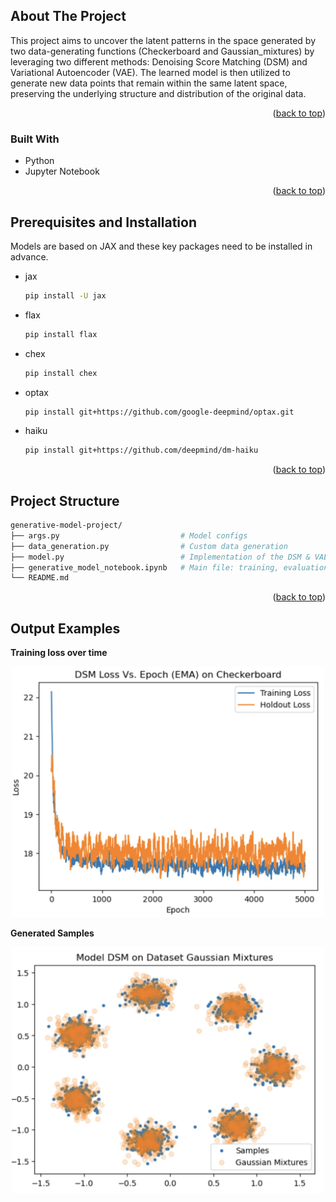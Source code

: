 <a name="readme-top"></a>

## About The Project

This project aims to uncover the latent patterns in the space generated by two data-generating functions (Checkerboard and Gaussian_mixtures) by leveraging two different methods: Denoising Score Matching (DSM) and Variational Autoencoder (VAE). The learned model is then utilized to generate new data points that remain within the same latent space, preserving the underlying structure and distribution of the original data.

<p align="right">(<a href="#readme-top">back to top</a>)</p>



### Built With

* Python
* Jupyter Notebook

<p align="right">(<a href="#readme-top">back to top</a>)</p>

<!-- GETTING STARTED -->



## Prerequisites and Installation

 Models are based on JAX and these key packages need to be installed in advance.
* jax

  ```sh
  pip install -U jax
  ```

* flax

  ```sh
  pip install flax
  ```

* chex

  ```sh
  pip install chex
  ```

* optax

  ```sh
  pip install git+https://github.com/google-deepmind/optax.git
  ```

* haiku

  ```sh
  pip install git+https://github.com/deepmind/dm-haiku
  ```

  

<p align="right">(<a href="#readme-top">back to top</a>)</p>



<!-- USAGE EXAMPLES -->

## Project Structure

```sh
generative-model-project/
├── args.py                           # Model configs
├── data_generation.py                # Custom data generation
├── model.py                          # Implementation of the DSM & VAE
├── generative_model_notebook.ipynb   # Main file: training, evaluation, visualization
└── README.md                          
```



<p align="right">(<a href="#readme-top">back to top</a>)</p>



<!-- ROADMAP -->
## Output Examples

**Training loss over time**

<p align="center">
  <img src="images/loss.png" alt="Loss Curve" width="500"/>
</p>



**Generated Samples**

<p align="center">
  <img src="images/samples.png" alt="Generated Samples" width="500"/>
</p>



<!-- CONTRIBUTING -->
